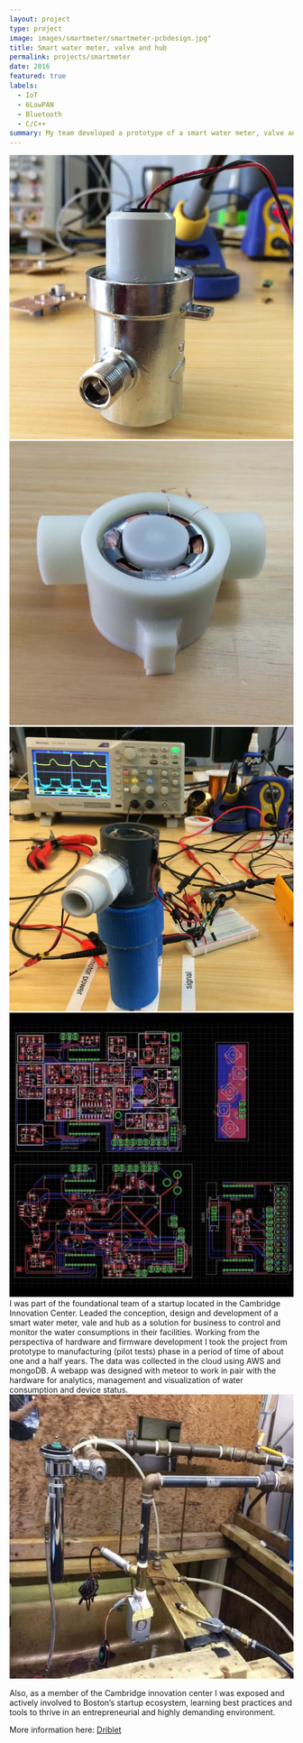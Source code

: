 ```yaml
---
layout: project
type: project
image: images/smartmeter/smartmeter-pcbdesign.jpg"
title: Smart water meter, valve and hub
permalink: projects/smartmeter
date: 2016
featured: true
labels:
  - IoT
  - 6LowPAN
  - Bluetooth
  - C/C++
summary: My team developed a prototype of a smart water meter, valve and hub to control and measure water flow in pipes of different diameters. For this purpose we developed a custom flow sensor and circuit boards based on the TI2560, powered by a lipo battery. The data provided by this IoT solution can then be processed and analized via web or mobile app.
---
```


<div class="ui small rounded images">
  <img class="ui image" src="../images/smartmeter/smartmeter-smartvalve.jpg">
  <img class="ui image" src="../images/smartmeter/smartmeter-prototype.jpg">
  <img class="ui image" src="../images/smartmeter/smartmeter-test.jpg">
  <img class="ui image" src="../images/smartmeter/smartmeter-pcbs.jpg">
</div>
I was part of the foundational team of a startup located in the Cambridge Innovation Center. Leaded the conception, design and development of a smart water meter, vale and hub as a solution for business to control and monitor the water consumptions in their facilities. Working from the perspectiva of hardware and firmware development I took the project from prototype to manufacturing (pilot tests) phase in a period of time of about one and a half years. The data was collected in the cloud using AWS and mongoDB. A webapp was designed with meteor to work in pair with the hardware for analytics, management and visualization of water consumption and device status.

<img class="ui medium right floated rounded image" src="../images/smartmeter/smartmeter-setting.jpg">

Also, as a member of the Cambridge innovation center I was exposed and actively involved to Boston’s startup ecosystem, learning best practices and tools to thrive in an
entrepreneurial and highly demanding environment.

More information here: <a href="https://techcrunch.com/2014/01/08/driblets-smart-water-meter-wants-to-track-your-home-water-usage/"><i class="bookmark outline icon"></i>Driblet</a>